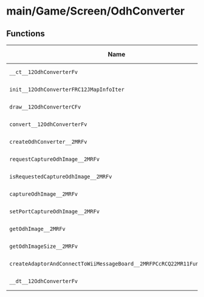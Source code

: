 # main/Game/Screen/OdhConverter

## Functions

| Name | Address | Match % |
|------|---------|---------|
| `__ct__12OdhConverterFv` | `0x803748E4` | :x: (0.0%) |
| `init__12OdhConverterFRC12JMapInfoIter` | `0x80374958` | :x: (0.0%) |
| `draw__12OdhConverterCFv` | `0x803749DC` | :x: (0.0%) |
| `convert__12OdhConverterFv` | `0x803749E0` | :x: (0.0%) |
| `createOdhConverter__2MRFv` | `0x80374ACC` | :x: (0.0%) |
| `requestCaptureOdhImage__2MRFv` | `0x80374AD4` | :x: (0.0%) |
| `isRequestedCaptureOdhImage__2MRFv` | `0x80374B04` | :x: (0.0%) |
| `captureOdhImage__2MRFv` | `0x80374B48` | :x: (0.0%) |
| `setPortCaptureOdhImage__2MRFv` | `0x80374B88` | :x: (0.0%) |
| `getOdhImage__2MRFv` | `0x80374CA0` | :x: (0.0%) |
| `getOdhImageSize__2MRFv` | `0x80374CE4` | :x: (0.0%) |
| `createAdaptorAndConnectToWiiMessageBoard__2MRFPCcRCQ22MR11FunctorBase` | `0x80374D28` | :x: (0.0%) |
| `__dt__12OdhConverterFv` | `0x80374D6C` | :x: (0.0%) |